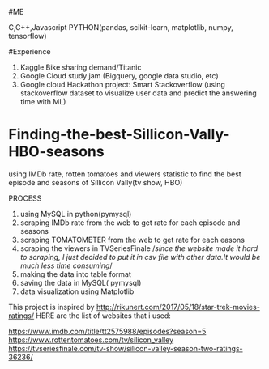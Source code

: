 #ME

C,C++,Javascript
PYTHON(pandas, scikit-learn, matplotlib, numpy, tensorflow)

#Experience

1. Kaggle Bike sharing demand/Titanic
2. Google Cloud study jam
(Bigquery, google data studio, etc)
3. Google cloud Hackathon
project: Smart Stackoverflow
(using stackoverflow dataset to visualize user data and predict the answering time with ML)


# Finding-the-best-Sillicon-Vally-HBO-seasons
using IMDb rate, rotten tomatoes and viewers statistic to find the best episode and seasons
of Sillicon Vally(tv show, HBO)

PROCESS

1. using MySQL in python(pymysql)
2. scraping IMDb rate from the web to get rate for each episode and seasons
3. scraping TOMATOMETER from the web to get rate for each easons
4. scraping the viewers in TVSeriesFinale
/*since the website made it hard to scraping, I just decided to put it in csv file with other data.It would be much less time consuming*/
5. making the data into table format
6. saving the data in MySQL( pymysql)
7. data visualization using Matplotlib

This project is inspired by http://rikunert.com/2017/05/18/star-trek-movies-ratings/
HERE are the list of websites that i used:

https://www.imdb.com/title/tt2575988/episodes?season=5
https://www.rottentomatoes.com/tv/silicon_valley
https://tvseriesfinale.com/tv-show/silicon-valley-season-two-ratings-36236/
